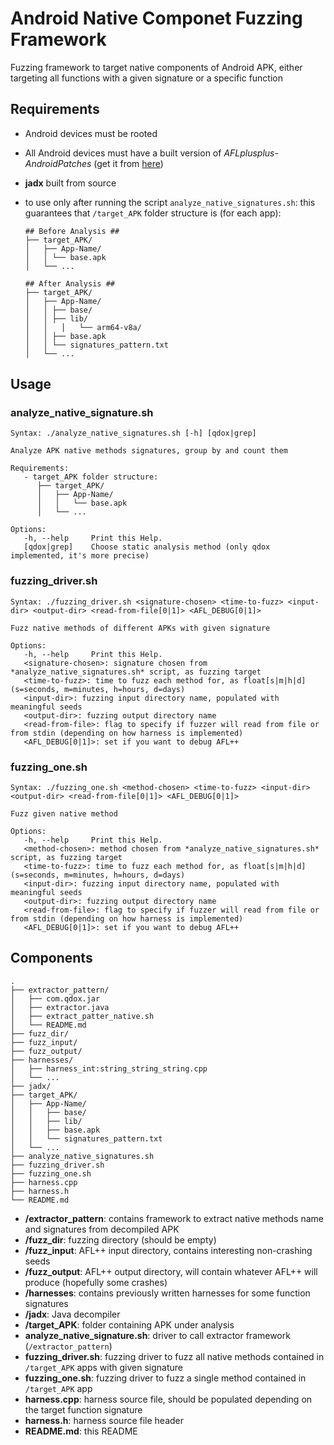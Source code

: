 # Android Native Componet Fuzzing Framework

Fuzzing framework to target native components of Android APK, either targeting all functions with a given signature or a specific function

## Requirements
* Android devices must be rooted

* All Android devices must have a built version of *AFLplusplus-AndroidPatches* (get it from [here](https://github.com/paocela/AFLplusplus-AndroidPatches))

* **jadx** built from source

* to use only after running the script `analyze_native_signatures.sh`: this guarantees that `/target_APK` folder structure is (for each app):

  ```
  ## Before Analysis ##
  ├── target_APK/
  │   ├── App-Name/
  │   │	└── base.apk
  │   └── ...
  
  ## After Analysis ##
  ├── target_APK/
  │   ├── App-Name/
  │   │	├── base/
  │   │	├── lib/
  │   │   │   └── arm64-v8a/
  │   │	├── base.apk
  │   │	└── signatures_pattern.txt
  │   └── ...
  ```

## Usage

### analyze_native_signature.sh

```
Syntax: ./analyze_native_signatures.sh [-h] [qdox|grep]

Analyze APK native methods signatures, group by and count them

Requirements:
   - target_APK folder structure:
      ├── target_APK/
      │   ├── App-Name/
      │   │	  └── base.apk
      │   └── ...

Options:
   -h, --help     Print this Help.
   [qdox|grep]    Choose static analysis method (only qdox implemented, it's more precise)
```

### fuzzing_driver.sh

```
Syntax: ./fuzzing_driver.sh <signature-chosen> <time-to-fuzz> <input-dir> <output-dir> <read-from-file[0|1]> <AFL_DEBUG[0|1]>

Fuzz native methods of different APKs with given signature

Options:
   -h, --help     Print this Help.
   <signature-chosen>: signature chosen from *analyze_native_signatures.sh* script, as fuzzing target
   <time-to-fuzz>: time to fuzz each method for, as float[s|m|h|d] (s=seconds, m=minutes, h=hours, d=days)
   <input-dir>: fuzzing input directory name, populated with meaningful seeds
   <output-dir>: fuzzing output directory name
   <read-from-file>: flag to specify if fuzzer will read from file or from stdin (depending on how harness is implemented)
   <AFL_DEBUG[0|1]>: set if you want to debug AFL++
```

### fuzzing_one.sh

```
Syntax: ./fuzzing_one.sh <method-chosen> <time-to-fuzz> <input-dir> <output-dir> <read-from-file[0|1]> <AFL_DEBUG[0|1]>

Fuzz given native method

Options:
   -h, --help     Print this Help.
   <method-chosen>: method chosen from *analyze_native_signatures.sh* script, as fuzzing target
   <time-to-fuzz>: time to fuzz each method for, as float[s|m|h|d] (s=seconds, m=minutes, h=hours, d=days)
   <input-dir>: fuzzing input directory name, populated with meaningful seeds
   <output-dir>: fuzzing output directory name
   <read-from-file>: flag to specify if fuzzer will read from file or from stdin (depending on how harness is implemented)
   <AFL_DEBUG[0|1]>: set if you want to debug AFL++
```

## Components

```
.
├── extractor_pattern/
│   ├── com.qdox.jar
│   ├── extractor.java
│   ├── extract_patter_native.sh
│   └── README.md
├── fuzz_dir/
├── fuzz_input/
├── fuzz_output/
├── harnesses/
│   ├── harness_int:string_string_string.cpp
│   └── ...
├── jadx/
├── target_APK/
│   ├── App-Name/
│   │	├── base/
│   │	├── lib/
│   │	├── base.apk
│   │	└── signatures_pattern.txt
│   └── ...
├── analyze_native_signatures.sh
├── fuzzing_driver.sh
├── fuzzing_one.sh
├── harness.cpp
├── harness.h
└── README.md
```

* **/extractor_pattern**: contains framework to extract native methods name and signatures from decompiled APK
* **/fuzz_dir**: fuzzing directory (should be empty)
* **/fuzz_input**: AFL++ input directory, contains interesting non-crashing seeds
* **/fuzz_output**: AFL++ output directory, will contain whatever AFL++ will produce (hopefully some crashes)
* **/harnesses**: contains previously written harnesses for some function signatures
* **/jadx**: Java decompiler
* **/target_APK**: folder containing APK under analysis
* **analyze_native_signature.sh**: driver to call extractor framework (`/extractor_pattern`)
* **fuzzing_driver.sh**: fuzzing driver to fuzz all native methods contained in `/target_APK` apps with given signature
* **fuzzing_one.sh**: fuzzing driver to fuzz a single method contained in `/target_APK` app
* **harness.cpp**: harness source file, should be populated depending on the target function signature
* **harness.h**: harness source file header
* **README.md**: this README
